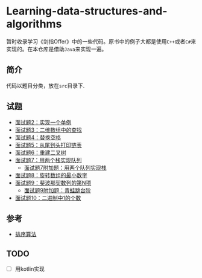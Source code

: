 # Learning-data-structures-and-algorithms
暂时收录学习《剑指Offer》中的一些代码。原书中的例子大都是使用`C++`或者`C#`来实现的。在本仓库是借助`Java`来实现一遍。


## 简介
代码以题目分类，放在`src`目录下.

## 试题


- [面试题2：实现一个单例](./src/main/java/question_2)
- [面试题3：二维数组中的查找](./src/main/java/question_3)
- [面试题4：替换空格](./src/main/java/question_4)
- [面试题5：从尾到头打印链表](./src/main/java/question_5)
- [面试题6：重建二叉树](./src/main/java/question_6)
- [面试题7：用两个栈实现队列](./src/main/java/question_7)
    - [面试题7附加题：用两个队列实现栈](./src/main/java/question_7_1)
- [面试题8：旋转数组的最小数字](./src/main/java/question_8)
- [面试题9：斐波那契数列的第N项](./src/main/java/question_9)
    - [面试题9附加题：青蛙跳台阶](./src/main/java/question_9_1)
- [面试题10：二进制中1的个数](./src/main/java/question_10)

## 参考

- [排序算法](./src/main/java/sort)

## TODO

- [ ] 用kotlin实现
